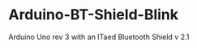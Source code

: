 Arduino-BT-Shield-Blink
=======================

Arduino Uno rev 3 with an ITaed Bluetooth Shield v 2.1